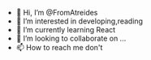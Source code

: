 - 👋 Hi, I’m @FromAtreides
- 👀 I’m interested in developing,reading
- 🌱 I’m currently learning React
- 💞️ I’m looking to collaborate on ...
- 📫 How to reach me don't

<!---
FromAtreides/FromAtreides is a ✨ special ✨ repository because its `README.md` (this file) appears on your GitHub profile.
You can click the Preview link to take a look at your changes.
--->
